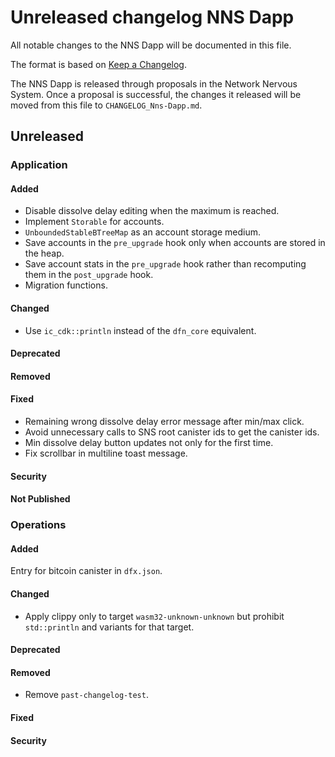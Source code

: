 # Unreleased changelog NNS Dapp

All notable changes to the NNS Dapp will be documented in this file.

The format is based on [Keep a Changelog](https://keepachangelog.com/en/1.0.0/).

The NNS Dapp is released through proposals in the Network Nervous System. Once a
proposal is successful, the changes it released will be moved from this file to
`CHANGELOG_Nns-Dapp.md`.

## Unreleased

### Application

#### Added

- Disable dissolve delay editing when the maximum is reached.
- Implement `Storable` for accounts.
- `UnboundedStableBTreeMap` as an account storage medium.
- Save accounts in the `pre_upgrade` hook only when accounts are stored in the heap.
- Save account stats in the `pre_upgrade` hook rather than recomputing them in the `post_upgrade` hook.
- Migration functions.

#### Changed

- Use `ic_cdk::println` instead of the `dfn_core` equivalent.

#### Deprecated

#### Removed

#### Fixed

- Remaining wrong dissolve delay error message after min/max click.
- Avoid unnecessary calls to SNS root canister ids to get the canister ids.
- Min dissolve delay button updates not only for the first time.
- Fix scrollbar in multiline toast message. 

#### Security

#### Not Published

### Operations

#### Added

Entry for bitcoin canister in `dfx.json`.

#### Changed

- Apply clippy only to target `wasm32-unknown-unknown` but prohibit `std::println` and variants for that target.

#### Deprecated

#### Removed

* Remove `past-changelog-test`.

#### Fixed

#### Security
